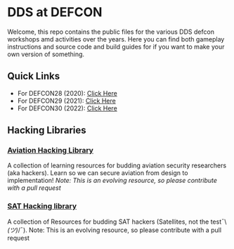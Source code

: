 # DDS at DEFCON

Welcome, this repo contains the public files for the various DDS defcon workshops amd activities over the years.  Here you can find both gameplay instructions and source code and build guides for if you want to make your own version of something.  

## Quick Links

* For DEFCON28 (2020): [Click Here](./2020/)
* For DEFCON29 (2021): [Click Here](./2021/)
* For DEFCON30 (2022): [Click Here](./2022/)

## Hacking Libraries

### [Aviation Hacking Library](https://github.com/deptofdefense/hack-aviation-library)
A collection of learning resources for budding aviation security researchers (aka hackers). Learn so we can secure aviation from design to implementation! *Note: This is an evolving resource, so please contribute with a pull request*

### [SAT Hacking library](https://github.com/deptofdefense/hack-a-sat-library)
A collection of Resources for budding SAT hackers (Satellites, not the test¯\\_(ツ)_/¯). Note: This is an evolving resource, so please contribute with a pull request
